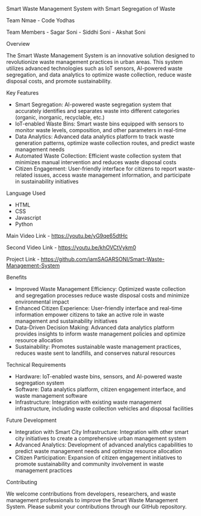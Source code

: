 Smart Waste Management System with Smart Segregation of Waste

Team Nmae - Code Yodhas

Team Members - Sagar Soni 
             - Siddhi Soni
             - Akshat Soni 

Overview

The Smart Waste Management System is an innovative solution designed to revolutionize waste management practices in urban areas. This system utilizes advanced technologies such as IoT sensors, AI-powered waste segregation, and data analytics to optimize waste collection, reduce waste disposal costs, and promote sustainability.

Key Features

- Smart Segregation: AI-powered waste segregation system that accurately identifies and separates waste into different categories (organic, inorganic, recyclable, etc.)
- IoT-enabled Waste Bins: Smart waste bins equipped with sensors to monitor waste levels, composition, and other parameters in real-time
- Data Analytics: Advanced data analytics platform to track waste generation patterns, optimize waste collection routes, and predict waste management needs
- Automated Waste Collection: Efficient waste collection system that minimizes manual intervention and reduces waste disposal costs
- Citizen Engagement: User-friendly interface for citizens to report waste-related issues, access waste management information, and participate in sustainability initiatives

Language Used 
- HTML
- CSS
- Javascript
- Python

Main Video Link - https://youtu.be/yG9qe65dtHc

Second Video Link - https://youtu.be/khOVCtVykm0

Project Link - https://github.com/iamSAGARSONI/Smart-Waste-Management-System

Benefits

- Improved Waste Management Efficiency: Optimized waste collection and segregation processes reduce waste disposal costs and minimize environmental impact
- Enhanced Citizen Experience: User-friendly interface and real-time information empower citizens to take an active role in waste management and sustainability initiatives
- Data-Driven Decision Making: Advanced data analytics platform provides insights to inform waste management policies and optimize resource allocation
- Sustainability: Promotes sustainable waste management practices, reduces waste sent to landfills, and conserves natural resources

Technical Requirements

- Hardware: IoT-enabled waste bins, sensors, and AI-powered waste segregation system
- Software: Data analytics platform, citizen engagement interface, and waste management software
- Infrastructure: Integration with existing waste management infrastructure, including waste collection vehicles and disposal facilities

Future Development

- Integration with Smart City Infrastructure: Integration with other smart city initiatives to create a comprehensive urban management system
- Advanced Analytics: Development of advanced analytics capabilities to predict waste management needs and optimize resource allocation
- Citizen Participation: Expansion of citizen engagement initiatives to promote sustainability and community involvement in waste management practices

Contributing

We welcome contributions from developers, researchers, and waste management professionals to improve the Smart Waste Management System. Please submit your contributions through our GitHub repository.
